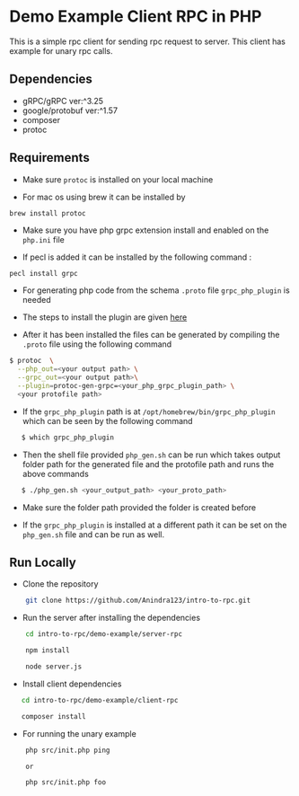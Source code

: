 # Demo Example Client RPC in PHP

This is a simple rpc client for sending rpc request to server. This client has example for unary rpc calls.

## Dependencies

- gRPC/gRPC ver:^3.25
- google/protobuf ver:^1.57
- composer
- protoc

## Requirements

- Make sure ``protoc`` is installed on your local machine

- For mac os using brew it can be installed by 
```shell
brew install protoc
```

- Make sure you have php grpc extension install and enabled on the ``php.ini`` file

- If pecl is added it can be installed by the following command :

```bash
pecl install grpc
```

- For generating php code from the schema ``.proto`` file ``grpc_php_plugin`` is needed 
- The steps to install the plugin are given [here](https://grpc.io/docs/languages/php/basics/)

- After it has been installed the files can be generated by compiling the ``.proto`` file using the following command

```bash
$ protoc  \
  --php_out=<your output path> \
  --grpc_out=<your output path>\
  --plugin=protoc-gen-grpc=<your_php_grpc_plugin_path> \
  <your protofile path>
```

- If the ``grpc_php_plugin`` path is at ``/opt/homebrew/bin/grpc_php_plugin`` which can be seen by the following command
```bash
   $ which grpc_php_plugin
```

- Then the shell file provided ``php_gen.sh`` can be run which takes output folder path for the generated file and the protofile path and runs the above commands

```bash
   $ ./php_gen.sh <your_output_path> <your_proto_path>
```

- Make sure the folder path provided the folder is created before


- If the ``grpc_php_plugin`` is installed at a different path it can be set on the ``php_gen.sh`` file and can be run as well.

## Run Locally

- Clone the repository

```bash
    git clone https://github.com/Anindra123/intro-to-rpc.git
```

- Run the server after installing the dependencies

```bash
    cd intro-to-rpc/demo-example/server-rpc

    npm install

    node server.js
```

- Install client dependencies

```bash
   cd intro-to-rpc/demo-example/client-rpc

   composer install
```

- For running the unary example

```bash
    php src/init.php ping 

    or

    php src/init.php foo 

```





